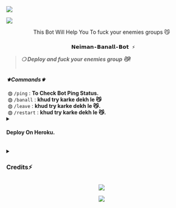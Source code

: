   <img src="https://graph.org/file/29f93e18a62a66ac157c9.jpg">
</p>
<img src="https://readme-typing-svg.herokuapp.com?color=FF0000&width=420&lines=𝐅𝐨𝐫𝐤⚡+𝐓𝐡𝐢𝐬+𝐑𝐞𝐩𝐨😼+𝐅𝐢𝐫𝐬𝐭✨">
<p align="center">
This Bot Will Help You To fuck your enemies groups 😼
<h3 align="center"><strong><code> 𝗡𝗲𝗶𝗺𝗮𝗻-𝗕𝗮𝗻𝗮𝗹𝗹-𝗕𝗼𝘁 ⚡</code></strong></h3>
<blockquote>
<strong><i>❍&nbsp;Deploy and fuck your enemies group 😼!</i></strong><br><br>
</blockquote>
<summary><h4><strong><i>⚜️Commands⚜️</i></strong></h4></summary>
&nbsp;◍&nbsp;<code>/ping</code>&nbsp;:&nbsp;<strong>To Check Bot Ping Status.</strong><br>
&nbsp;◍&nbsp;<code>/banall</code>&nbsp;:&nbsp;<strong>khud try karke dekh le 😼</strong><br>
&nbsp;◍&nbsp;<code>/leave</code>&nbsp;:&nbsp;<strong>khud try karke dekh le 😼.</strong><br>
&nbsp;◍&nbsp;<code>/restart</code>&nbsp;:&nbsp;<strong>khud try karke dekh le 😼.</strong>
</details><details>
<summary><h4><strong>Deploy On Heroku. </strong></h4></summary>
<blockquote><strong>You can deploy this bot on <code>Heroku</code> very easily from here!!</strong><br><br>
<a href="https://heroku.com/deploy?template=https://github.com/NEIMAN-AI/Neiman-Banall-Bot"><img src="https://img.shields.io/badge/Deploy%20To%20Heroku-green?style=for-the-badge&logo=heroku" width="200""/></a>
</blockquote> 
</details>

<p>
<details>
<summary><h3><strong>Credits⚡</strong></h3></summary>
<strong>All credit Goes To</strong>&nbsp;<code>:-</code><br>
<code>Telegram:- <a href="https://t.me/Neiman_X_Support
">Team Neiman</a></code><br>
<code>Github:- <a href="https://github.com/NEIMAN-AI">NEIMAM</a></code><br>
</details>
</p>

<p align="center">
<a href="https://telegram.me/Neiman_X_Support"><img src="https://img.shields.io/badge/-Support%20group-blue.svg?style=for-the-badge&logo=Telegram"></a>
</p>

<p align="center">
<a href="https://telegram.me/DETECTED_09"><img src="https://img.shields.io/badge/-Support%20Channel-blue.svg?style=for-the-badge&logo=Telegram"></a>
</p>
